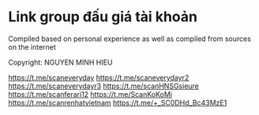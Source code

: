 # Link group đấu giá tài khoản
Compiled based on personal experience as well as compiled from sources on the internet

Copyright: NGUYEN MINH HIEU

https://t.me/scaneveryday
https://t.me/scaneverydayr2
https://t.me/scaneverydayr3
https://t.me/scanHNSGsieure
https://t.me/scanferari12
https://t.me/ScanKoKoMi
https://t.me/scanrenhatvietnam
https://t.me/+_SC0DHd_Bc43MzE1
